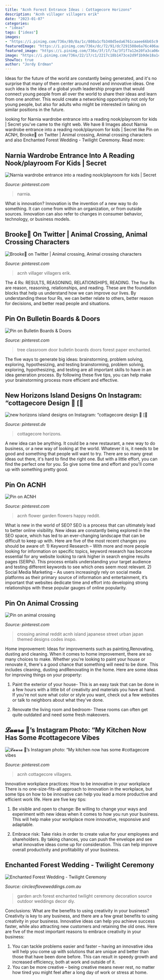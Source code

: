 ```yaml
---
title: "Acnh Forest Entrance Ideas : Cottagecore Horizons"
description: "Acnh villager villagers erik"
date: "2023-01-07"
categories:
- "ideas"
tags: ["ideas"]
images:
- "https://i.pinimg.com/736x/80/8a/1c/808a1cfb340d5eda6761caaee66b65c9.jpg"
featuredImage: "https://i.pinimg.com/736x/dc/72/91/dc7291508e6a76c406aacf1741b7b852.jpg"
featured_image: "https://i.pinimg.com/736x/3f/1f/7a/3f1f7a12e20fa3ca06ecba2e365e0525.jpg"
image: "https://i.pinimg.com/736x/22/17/c1/2217c18b1473ce2d9f1b9de18a1c1fce.jpg"
ShowToc: true
author: "Jordy Erdman"
---
```



Ideas for the future of the world are constantly being generated, and it's no surprise that many of them center around novel and innovative ideas. One such idea is the idea of a global youth leadership program that would connect young people from all over the world to share their ideas and learn from one another. This would create a networking opportunity not only for young people, but also for adults who might be interested in taking on similar positions in the future.

	

		
looking for Narnia wardrobe entrance into a reading nook/playroom for kids | Secret you've came to the right web. We have 8 Images about Narnia wardrobe entrance into a reading nook/playroom for kids | Secret like Pin on ACNH, Brooke🍄 on Twitter | Animal crossing, Animal crossing characters and also Enchanted Forest Wedding - Twilight Ceremony. Read more:
		
    
## Narnia Wardrobe Entrance Into A Reading Nook/playroom For Kids | Secret

<img loading=lazy src="https://i.pinimg.com/originals/0f/18/4d/0f184db578dcd5be5c3fe2448922fc94.jpg" onerror="this.onerror=null;this.src='https://tse4.mm.bing.net/th?id=OIP.ncyHM98jxZFNjrIsD28zCAHaLG&amp;pid=15.1';" alt="Narnia wardrobe entrance into a reading nook/playroom for kids | Secret">

_Source: pinterest.com_

>narnia. 

	

What is innovation?
Innovation is the invention of a new way to do something. It can come from within an organization, or from outside sources. Innovation can also refer to changes in consumer behavior, technology, or business models.

    
## Brooke🍄 On Twitter | Animal Crossing, Animal Crossing Characters

<img loading=lazy src="https://i.pinimg.com/736x/3f/1f/7a/3f1f7a12e20fa3ca06ecba2e365e0525.jpg" onerror="this.onerror=null;this.src='https://tse2.mm.bing.net/th?id=OIP.RyJX8hYH7li0RRJIICqPzAHaEK&amp;pid=15.1';" alt="Brooke🍄 on Twitter | Animal crossing, Animal crossing characters">

_Source: pinterest.com_

>acnh villager villagers erik. 

	

The 4 Rs: RESULTS, REASONING, RELATIONSHIPS, READING.
The four Rs are reason, reasoning, relationships, and reading. These are the foundation blocks that help us understand how we can improve our lives. By understanding these four Rs, we can better relate to others, better reason for decisions, and better read people and situations.

    
## Pin On Bulletin Boards &amp; Doors

<img loading=lazy src="https://i.pinimg.com/originals/12/ad/68/12ad68922e4ee25b8aca4b9eca54bb82.jpg" onerror="this.onerror=null;this.src='https://tse3.mm.bing.net/th?id=OIP.I3Nl06qcWMvhPIpsEBSzwgHaLQ&amp;pid=15.1';" alt="Pin on Bulletin Boards &amp; Doors">

_Source: pinterest.com_

>tree classroom door bulletin boards doors forest paper enchanted. 

	

The five ways to generate big ideas: brainstorming, problem solving, exploring, hypothesizing, and testing
brainstorming, problem solving, exploring, hypothesizing, and testing are all important skills to have in an idea generation process. By following these five tips, you can help make your brainstorming process more efficient and effective.

    
## New Horizons Island Designs On Instagram: “cottagecore Design 🌲 [🌻

<img loading=lazy src="https://i.pinimg.com/736x/cb/04/8e/cb048eef83e07028f9d2ee8d21269a28.jpg" onerror="this.onerror=null;this.src='https://tse3.mm.bing.net/th?id=OIP.GUkABmM_Cx-hVlSEn3TInwHaEK&amp;pid=15.1';" alt="new horizons island designs on Instagram: “cottagecore design 🌲 [🌻">

_Source: pinterest.de_

>cottagecore horizons. 

	

A new idea can be anything. It could be a new restaurant, a new way to do business, or a new way of looking at the world. Whatever it is, it needs to be good and something that people will want to try. There are so many great ideas out there, it's hard to find the right one. But with a little effort, you can find the perfect one for you. So give some time and effort and you'll come up with something pretty good.

    
## Pin On ACNH

<img loading=lazy src="https://i.pinimg.com/736x/80/8a/1c/808a1cfb340d5eda6761caaee66b65c9.jpg" onerror="this.onerror=null;this.src='https://tse2.mm.bing.net/th?id=OIP.NKQdPIZvws_ZIZSuRKLJkQHaEK&amp;pid=15.1';" alt="Pin on ACNH">

_Source: pinterest.com_

>acnh flower garden flowers happy reddit. 

	

What is new in the world of SEO?
SEO is a process that can ultimately lead to better online visibility. New ideas are constantly being explored in the SEO space, which has led to an ever-changing landscape that can be difficult to keep up with. Here are five of the most recent changes you should be aware of: 1) Keyword Research – With more and more people looking for information on specific topics, keyword research has become essential for any website looking to rank higher in search engine results pages (SERPs). This process entails understanding your target audience and testing different keywords to see which ones seem most relevant. 2) Social Media Marketing – As users increasingly rely on social media platforms as their primary source of information and entertainment, it’s important that websites dedicate time and effort into developing strong relationships with these popular gauges of online popularity.

    
## Pin On Animal Crossing

<img loading=lazy src="https://i.pinimg.com/736x/22/17/c1/2217c18b1473ce2d9f1b9de18a1c1fce.jpg" onerror="this.onerror=null;this.src='https://tse4.mm.bing.net/th?id=OIP.gbceBVeHi27_Spvyb827cAHaEK&amp;pid=15.1';" alt="Pin on animal crossing">

_Source: pinterest.com_

>crossing animal reddit acnh island japanese street urban japan themed designs codes inspo. 

	

Home improvement: Ideas for improvements such as painting,Renovating, dusting and cleaning.
When it comes to home improvement, there are so many choices to make. Whether you're looking to paint your house or renovate it, there's a good chance that something will need to be done. This includes cleaning, dusting andRenovating in the home. Here are some ideas for improving things on your property: 
1. Paint the exterior of your house- This is an easy task that can be done in a few hours with a little bit of creativity and materials you have at hand. If you're not sure what color or style you want, check out a few websites or talk to neighbors about what they've done. 

2. Renovate the living room and bedroom- These rooms can often get quite outdated and need some fresh makeovers.

    
## 𝓛𝓪𝓾𝓻𝓪 🌿’s Instagram Photo: “My Kitchen Now Has Some #cottagecore Vibes

<img loading=lazy src="https://i.pinimg.com/736x/dc/72/91/dc7291508e6a76c406aacf1741b7b852.jpg" onerror="this.onerror=null;this.src='https://tse3.mm.bing.net/th?id=OIP.LDAa-vSv3K7XpPF_-SGAhAHaEK&amp;pid=15.1';" alt="𝓛𝓪𝓾𝓻𝓪 🌿’s Instagram photo: “My kitchen now has some #cottagecore vibes">

_Source: pinterest.com_

>acnh cottagecore villagers. 

	

Innovative workplace practices: How to be innovative in your workplace
There is no one-size-fits-all approach to innovation in the workplace, but some tips on how to be innovative can help you lead a more productive and efficient work life. Here are five key tips:
1. Be visible and open to change: Be willing to change your ways and experiment with new ideas when it comes to how you run your business. This will help make your workplace more innovative, responsive and adaptable.

2. Embrace risk: Take risks in order to create value for your employees and shareholders. By taking chances, you can push the envelope and see what innovative ideas come up for consideration. This can help improve overall productivity and profitability of your business.


    
## Enchanted Forest Wedding - Twilight Ceremony

<img loading=lazy src="https://www.circleofloveweddings.com.au/wp-content/uploads/2014/06/4-garden-wedding-arch-gold-coast-1-of-1.jpg" onerror="this.onerror=null;this.src='https://tse2.mm.bing.net/th?id=OIP.Lz4BoDyPFhYOGPj47K46CAAAAA&amp;pid=15.1';" alt="Enchanted Forest Wedding - Twilight Ceremony">

_Source: circleofloveweddings.com.au_

>garden arch forest enchanted twilight ceremony decoration source outdoor weddings decor diy. 

	

Conclusions: What are the benefits to using creativity in your business?
Creativity is key to any business, and there are a few great benefits to using creativity in your business. Innovative ideas can help you achieve success faster, while also attracting new customers and retaining the old ones. Here are five of the most important reasons to embrace creativity in your business: 

1. You can tackle problems easier and faster – having an innovative idea will help you come up with solutions that are unique and better than those that have been done before. This can result in speedy growth and increased efficiency, both at work and outside of it. 
2. You can be more creative – being creative means never rest, no matter how tired you might feel after a long day of work or stress at home.

